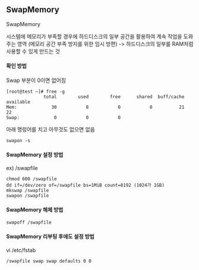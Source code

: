 ## SwapMemory

SwapMemory

시스템에 메모리가 부족할 경우에 하드디스크의 일부 공간을 활용하여 계속 작업을 도와주는 영역 (메모리 공간 부족 방지를 위한 임시 방편)
-> 하드디스크의 일부를 RAM처럼 사용할 수 있게 만드는 것

#### 확인 방법

Swap 부분이 0이면 없어짐

```
[root@test ~]# free -g
              total        used        free      shared  buff/cache   available
Mem:             30           8           0           0          21          22
Swap:             0           0           0
```

아래 명렁어를 치고 아무것도 없으면 없음

```
swapon -s
```

#### SwapMemory 설정 방법

ex) /swapfile

```
chmod 600 /swapfile
dd if=/dev/zero of=/swapfile bs=1MiB count=8192 (1024가 1GB)
mkswap /swapfile
swapon /swapfile
```

#### SwapMemory 해체 방법

```
swapoff /swapfile 
```

#### SwapMemory 리부팅 후에도 설정 방법

vi /etc/fstab

```
/swapfile swap swap defaults 0 0
```
